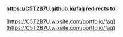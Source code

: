 
#### https://C5T2B7U.github.io/faq redirects to: 
[https://C5T2B7U.wixsite.com/portfolio/faq](https://C5T2B7U.wixsite.com/portfolio/faq)
